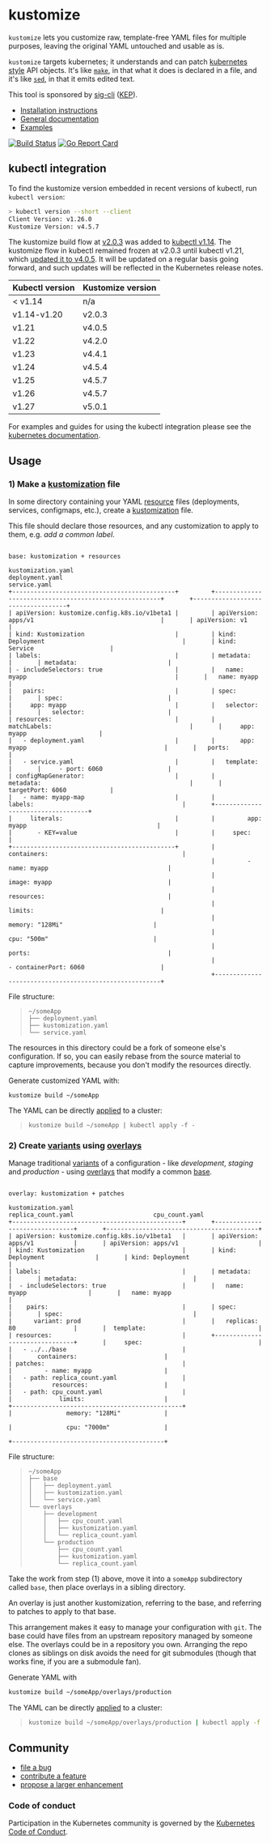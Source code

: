 # kustomize

`kustomize` lets you customize raw, template-free YAML
files for multiple purposes, leaving the original YAML
untouched and usable as is.

`kustomize` targets kubernetes; it understands and can
patch [kubernetes style] API objects.  It's like
[`make`], in that what it does is declared in a file,
and it's like [`sed`], in that it emits edited text.

This tool is sponsored by [sig-cli] ([KEP]).

 - [Installation instructions](https://kubectl.docs.kubernetes.io/installation/kustomize/)
 - [General documentation](https://kubectl.docs.kubernetes.io/references/kustomize/)
 - [Examples](examples)

[![Build Status](https://prow.k8s.io/badge.svg?jobs=kustomize-presubmit-master)](https://prow.k8s.io/job-history/kubernetes-jenkins/pr-logs/directory/kustomize-presubmit-master)
[![Go Report Card](https://goreportcard.com/badge/github.com/kubernetes-sigs/kustomize)](https://goreportcard.com/report/github.com/kubernetes-sigs/kustomize)

## kubectl integration

To find the kustomize version embedded in recent versions of kubectl, run `kubectl version`:

```sh
> kubectl version --short --client
Client Version: v1.26.0
Kustomize Version: v4.5.7
```

The kustomize build flow at [v2.0.3] was added
to [kubectl v1.14][kubectl announcement].  The kustomize
flow in kubectl remained frozen at v2.0.3 until kubectl v1.21,
which [updated it to v4.0.5][kust-in-kubectl update]. It will
be updated on a regular basis going forward, and such updates
will be reflected in the Kubernetes release notes.

| Kubectl version | Kustomize version |
| --------------- | ----------------- |
| < v1.14         | n/a               |
| v1.14-v1.20     | v2.0.3            |
| v1.21           | v4.0.5            |
| v1.22           | v4.2.0            |
| v1.23           | v4.4.1            |
| v1.24           | v4.5.4            |
| v1.25           | v4.5.7            |
| v1.26           | v4.5.7            |
| v1.27           | v5.0.1            |

[v2.0.3]: https://github.com/kubernetes-sigs/kustomize/releases/tag/v2.0.3
[#2506]: https://github.com/kubernetes-sigs/kustomize/issues/2506
[#1500]: https://github.com/kubernetes-sigs/kustomize/issues/1500
[kust-in-kubectl update]: https://github.com/kubernetes/kubernetes/blob/4d75a6238a6e330337526e0513e67d02b1940b63/CHANGELOG/CHANGELOG-1.21.md#kustomize-updates-in-kubectl

For examples and guides for using the kubectl integration please
see the [kubernetes documentation].

## Usage


### 1) Make a [kustomization] file

In some directory containing your YAML [resource]
files (deployments, services, configmaps, etc.), create a
[kustomization] file.

This file should declare those resources, and any
customization to apply to them, e.g. _add a common
label_.

```

base: kustomization + resources

kustomization.yaml                                      deployment.yaml                                                 service.yaml
+---------------------------------------------+         +-------------------------------------------------------+       +-----------------------------------+
| apiVersion: kustomize.config.k8s.io/v1beta1 |         | apiVersion: apps/v1                                   |       | apiVersion: v1                    |
| kind: Kustomization                         |         | kind: Deployment                                      |       | kind: Service                     |
| labels:                                     |         | metadata:                                             |       | metadata:                         |
| - includeSelectors: true                    |         |   name: myapp                                         |       |   name: myapp                     |
|   pairs:                                    |         | spec:                                                 |       | spec:                             |
|     app: myapp                              |         |   selector:                                           |       |   selector:                       |
| resources:                                  |         |     matchLabels:                                      |       |     app: myapp                    |
|   - deployment.yaml                         |         |       app: myapp                                      |       |   ports:                          |
|   - service.yaml                            |         |   template:                                           |       |     - port: 6060                  |
| configMapGenerator:                         |         |     metadata:                                         |       |       targetPort: 6060            |
|   - name: myapp-map                         |         |       labels:                                         |       +-----------------------------------+
|     literals:                               |         |         app: myapp                                    |
|       - KEY=value                           |         |     spec:                                             |
+---------------------------------------------+         |       containers:                                     |
                                                        |         - name: myapp                                 |
                                                        |           image: myapp                                |
                                                        |           resources:                                  |
                                                        |             limits:                                   |
                                                        |               memory: "128Mi"                         |
                                                        |               cpu: "500m"                             |
                                                        |           ports:                                      |
                                                        |             - containerPort: 6060                     |
                                                        +-------------------------------------------------------+

```

File structure:

> ```
> ~/someApp
> ├── deployment.yaml
> ├── kustomization.yaml
> └── service.yaml
> ```

The resources in this directory could be a fork of
someone else's configuration.  If so, you can easily
rebase from the source material to capture
improvements, because you don't modify the resources
directly.

Generate customized YAML with:

```
kustomize build ~/someApp
```

The YAML can be directly [applied] to a cluster:

> ```
> kustomize build ~/someApp | kubectl apply -f -
> ```


### 2) Create [variants] using [overlays]

Manage traditional [variants] of a configuration - like
_development_, _staging_ and _production_ - using
[overlays] that modify a common [base].

```

overlay: kustomization + patches

kustomization.yaml                                      replica_count.yaml                      cpu_count.yaml
+-----------------------------------------------+       +-------------------------------+       +------------------------------------------+
| apiVersion: kustomize.config.k8s.io/v1beta1   |       | apiVersion: apps/v1           |       | apiVersion: apps/v1                      |
| kind: Kustomization                           |       | kind: Deployment              |       | kind: Deployment                         |
| labels:                                       |       | metadata:                     |       | metadata:                                |
|  - includeSelectors: true                     |       |   name: myapp                 |       |   name: myapp                            |
|    pairs:                                     |       | spec:                         |       | spec:                                    |
|      variant: prod                            |       |   replicas: 80                |       |  template:                               |
| resources:                                    |       +-------------------------------+       |     spec:                                |
|   - ../../base                                |                                               |       containers:                        |
| patches:                                      |                                               |         - name: myapp                    |
|   - path: replica_count.yaml                  |                                               |           resources:                     |
|   - path: cpu_count.yaml                      |                                               |             limits:                      |
+-----------------------------------------------+                                               |               memory: "128Mi"            |
                                                                                                |               cpu: "7000m"               |
                                                                                                +------------------------------------------+
```


File structure:
> ```
> ~/someApp
> ├── base
> │   ├── deployment.yaml
> │   ├── kustomization.yaml
> │   └── service.yaml
> └── overlays
>     ├── development
>     │   ├── cpu_count.yaml
>     │   ├── kustomization.yaml
>     │   └── replica_count.yaml
>     └── production
>         ├── cpu_count.yaml
>         ├── kustomization.yaml
>         └── replica_count.yaml
> ```

Take the work from step (1) above, move it into a
`someApp` subdirectory called `base`, then
place overlays in a sibling directory.

An overlay is just another kustomization, referring to
the base, and referring to patches to apply to that
base.

This arrangement makes it easy to manage your
configuration with `git`.  The base could have files
from an upstream repository managed by someone else.
The overlays could be in a repository you own.
Arranging the repo clones as siblings on disk avoids
the need for git submodules (though that works fine, if
you are a submodule fan).

Generate YAML with

```sh
kustomize build ~/someApp/overlays/production
```

The YAML can be directly [applied] to a cluster:

> ```sh
> kustomize build ~/someApp/overlays/production | kubectl apply -f -
> ```

## Community

- [file a bug](https://kubectl.docs.kubernetes.io/contributing/kustomize/bugs/)
- [contribute a feature](https://kubectl.docs.kubernetes.io/contributing/kustomize/features/)
- [propose a larger enhancement](https://github.com/kubernetes-sigs/kustomize/tree/master/proposals)

### Code of conduct

Participation in the Kubernetes community
is governed by the [Kubernetes Code of Conduct].

[`make`]: https://www.gnu.org/software/make
[`sed`]: https://www.gnu.org/software/sed
[DAM]: https://kubectl.docs.kubernetes.io/references/kustomize/glossary/#declarative-application-management
[KEP]: https://github.com/kubernetes/enhancements/blob/master/keps/sig-cli/2377-Kustomize/README.md
[Kubernetes Code of Conduct]: code-of-conduct.md
[applied]: https://kubectl.docs.kubernetes.io/references/kustomize/glossary/#apply
[base]: https://kubectl.docs.kubernetes.io/references/kustomize/glossary/#base
[declarative configuration]: https://kubectl.docs.kubernetes.io/references/kustomize/glossary/#declarative-application-management
[kubectl announcement]: https://kubernetes.io/blog/2019/03/25/kubernetes-1-14-release-announcement
[kubernetes documentation]: https://kubernetes.io/docs/tasks/manage-kubernetes-objects/kustomization/
[kubernetes style]: https://kubectl.docs.kubernetes.io/references/kustomize/glossary/#kubernetes-style-object
[kustomization]: https://kubectl.docs.kubernetes.io/references/kustomize/glossary/#kustomization
[overlay]: https://kubectl.docs.kubernetes.io/references/kustomize/glossary/#overlay
[overlays]: https://kubectl.docs.kubernetes.io/references/kustomize/glossary/#overlay
[release page]: https://github.com/kubernetes-sigs/kustomize/releases
[resource]: https://kubectl.docs.kubernetes.io/references/kustomize/glossary/#resource
[resources]: https://kubectl.docs.kubernetes.io/references/kustomize/glossary/#resource
[sig-cli]: https://github.com/kubernetes/community/blob/master/sig-cli/README.md
[variants]: https://kubectl.docs.kubernetes.io/references/kustomize/glossary/#variant
